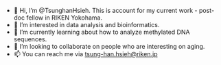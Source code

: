 - 👋 Hi, I’m @TsunghanHsieh. This is account for my current work - post-doc fellow in RIKEN Yokohama.
- 👀 I’m interested in data analysis and bioinformatics.
- 🌱 I’m currently learning about how to analyze methylated DNA sequences.
- 💞️ I’m looking to collaborate on people who are interesting on aging.
- 📫 You can reach me via tsung-han.hsieh@riken.jp

<!---
TsunghanHsieh/TsunghanHsieh is a ✨ special ✨ repository because its `README.md` (this file) appears on your GitHub profile.
You can click the Preview link to take a look at your changes.
--->
